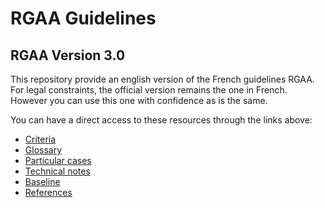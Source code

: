 # RGAA Guidelines
## RGAA Version 3.0

This repository provide an english version of the French guidelines RGAA. For legal constraints, the official version remains the one in French. However you can use this one with confidence as is the same.

You can have a direct access to these resources through the links above:
* [Criteria](http://disic.github.io/rgaa_referentiel_en/RGAA3.0_Criteria_English_version_v1.html)
* [Glossary](http://disic.github.io/rgaa_referentiel_en/RGAA3.0_Glossary_English_version_v1.html)
* [Particular cases](http://disic.github.io/rgaa_referentiel_en/RGAA3.0_Particular_cases_English_version_v1.html)
* [Technical notes](http://disic.github.io/rgaa_referentiel_en/RGAA3.0_Technical_Notes_English_version_v1.html)
* [Baseline](http://disic.github.io/rgaa_referentiel_en/RGAA3.0_Baseline_English_version_v1.html)
* [References](http://disic.github.io/rgaa_referentiel_en/RGAA3.0_References_English_version_v1.html)
